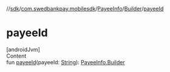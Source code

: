 //[sdk](../../../../index.md)/[com.swedbankpay.mobilesdk](../../index.md)/[PayeeInfo](../index.md)/[Builder](index.md)/[payeeId](payee-id.md)



# payeeId  
[androidJvm]  
Content  
fun [payeeId](payee-id.md)(payeeId: [String](https://kotlinlang.org/api/latest/jvm/stdlib/kotlin/-string/index.html)): [PayeeInfo.Builder](index.md)  



